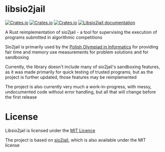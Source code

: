 # libsio2jail
[![Crates.io](https://img.shields.io/crates/l/libsio2jail)](https://github.com/MikolajKolek/libsio2jail/blob/master/LICENSE)
[![Crates.io](https://img.shields.io/crates/d/libsio2jail)](https://crates.io/crates/libsio2jail)
[![Crates.io](https://img.shields.io/crates/v/libsio2jail)](https://crates.io/crates/libsio2jail)
[![Libsio2jail documentation](https://docs.rs/libsio2jail/badge.svg)](https://docs.rs/libsio2jail)

A Rust reimplementation of sio2jail - a tool for supervising the execution of programs submitted in algorithmic competitions

Sio2jail is primarily used by the [Polish Olympiad in Informatics](https://www.oi.edu.pl/) for providing fair time and memory use measurements for problem solutions and for sandboxing

Currently, the library doesn't include many of sio2jail's sandboxing features, as it was made primarily for quick testing of trusted programs, but as the project is further updated, those features may be reimplemented

The project is also currently very much a work-in-progress, with messy, undocumented code without error handling, but all that will change before the first release

# License
Libsio2jail is licensed under the [MIT Licence](https://github.com/MikolajKolek/toster/blob/master/LICENSE)

The project is based on [sio2jail](https://github.com/sio2project/sio2jail), which is also available under the MIT license
